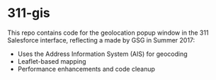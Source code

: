 # 311-gis

This repo contains code for the geolocation popup window in the 311 Salesforce interface, reflecting a made by GSG in Summer 2017:

 - Uses the Address Information System (AIS) for geocoding
 - Leaflet-based mapping
 - Performance enhancements and code cleanup

